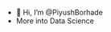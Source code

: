 - 👋 Hi, I’m @PiyushBorhade
- More into Data Science


<!---
PiyushBorhade/PiyushBorhade is a ✨ special ✨ repository because its `README.md` (this file) appears on your GitHub profile.
You can click the Preview link to take a look at your changes.
--->

